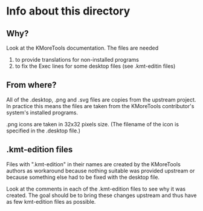 Info about this directory
=========================

Why?
----
Look at the KMoreTools documentation. The files are needed
1) to provide translations for non-installed programs
2) to fix the Exec lines for some desktop files (see .kmt-editin files)

From where?
-----------
All of the .desktop, .png and .svg files are copies from the upstream project.
In practice this means the files are taken from the KMoreTools contributor's
system's installed programs.

.png icons are taken in 32x32 pixels size.
(The filename of the icon is specified in the .desktop file.)

.kmt-edition files
------------------
Files with ".kmt-edition" in their names are created by the
KMoreTools authors as workaround because nothing suitable was provided upstream
or because something else had to be fixed with the desktop file.

Look at the comments in each of the .kmt-edition files to see why it was created.
The goal should be to bring these changes upstream and thus have as few kmt-edition
files as possible.
